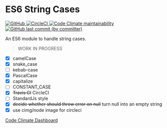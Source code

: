 # ES6 String Cases

<a href="./LICENSE">
  <img alt="GitHub" src="https://img.shields.io/github/license/acfatah/string-cases?style=flat-square">
</a>

<a href="https://dl.circleci.com/status-badge/redirect/gh/acfatah/string-cases/tree/main">
  <img alt="CircleCI" src="https://img.shields.io/circleci/build/github/acfatah/string-cases?label=circleci&style=flat-square">
</a>

<a href="https://codeclimate.com/github/acfatah/string-cases">
  <img alt="Code Climate maintainability" src="https://img.shields.io/codeclimate/maintainability/acfatah/string-cases?style=flat-square">
</a>

<a href="https://github.com/acfatah/string-cases/commits/main">
  <img alt="GitHub last commit (by committer)" src="https://img.shields.io/github/last-commit/acfatah/string-cases?display_timestamp=committer&style=flat-square">
</a>

An ES6 module to handle string cases.

> WORK IN PROGRESS

- [x] camelCase
- [x] snake_case
- [ ] kebab-case
- [x] PascalCase
- [x] capitalize
- [ ] CONSTANT_CASE
- [x] ~~Travis CI~~ CircleCI
- [ ] StandardJs style
- [x] ~~decide whether should throw error on null~~ turn null into an empty string
- [x] use cimg/node image for circleci

[Code Climate Dashboard](https://codeclimate.com/github/acfatah/string-cases)
